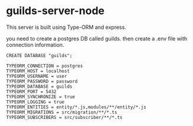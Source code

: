 # guilds-server-node

This server is built using Type-ORM and express.

you need to create a postgres DB called guilds. then create a .env file with connection information.

```
CREATE DATABASE "guilds";
```

```
TYPEORM_CONNECTION = postgres
TYPEORM_HOST = localhost
TYPEORM_USERNAME = user
TYPEORM_PASSWORD = password
TYPEORM_DATABASE = guilds
TYPEORM_PORT = 5432
TYPEORM_SYNCHRONIZE = true
TYPEORM_LOGGING = true
TYPEORM_ENTITIES = entity/*.js,modules/**/entity/*.js
TYPEORM_MIGRATIONS = src/migration/**/*.ts
TYPEORM_SUBSCRIBERS = src/subscriber/**/*.ts
```
